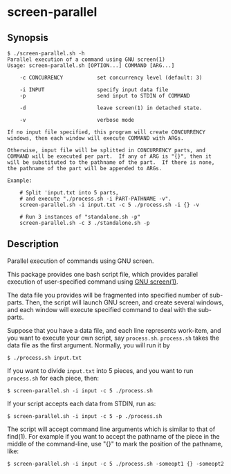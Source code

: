 screen-parallel
===============

Synopsis
--------

    $ ./screen-parallel.sh -h
    Parallel execution of a command using GNU screen(1)
    Usage: screen-parallel.sh [OPTION...] COMMAND [ARG...]

        -c CONCURRENCY           set concurrency level (default: 3)

        -i INPUT                 specify input data file
        -p                       send input to STDIN of COMMAND

        -d                       leave screen(1) in detached state.

        -v                       verbose mode

    If no input file specified, this program will create CONCURRENCY
    windows, then each window will execute COMMAND with ARGs.

    Otherwise, input file will be splitted in CONCURRENCY parts, and
    COMMAND will be executed per part.  If any of ARG is "{}", then it
    will be substituted to the pathname of the part.  If there is none,
    the pathname of the part will be appended to ARGs.

    Example:

        # Split 'input.txt into 5 parts,
        # and execute "./process.sh -i PART-PATHNAME -v".
        screen-parallel.sh -i input.txt -c 5 ./process.sh -i {} -v

        # Run 3 instances of "standalone.sh -p"
        screen-parallel.sh -c 3 ./standalone.sh -p

Description
-----------

Parallel execution of commands using GNU screen.

This package provides one bash script file, which provides parallel execution of user-specified command using [GNU screen(1)](http://www.gnu.org/software/screen).

The data file you provides will be fragmented into specified number of sub-parts.  Then, the script will launch GNU screen, and create several windows, and each window will execute specified command to deal with the sub-parts.

Suppose that you have a data file, and each line represents work-item, and you want to execute your own script, say `process.sh`.  `process.sh` takes the data file as the first argument. Normally, you will run it by

    $ ./process.sh input.txt
    
If you want to divide `input.txt` into 5 pieces, and you want to run `process.sh` for each piece, then:

    $ screen-parallel.sh -i input -c 5 ./process.sh
    
If your script accepts each data from STDIN, run as:

    $ screen-parallel.sh -i input -c 5 -p ./process.sh

The script will accept command line arguments which is similar to that of find(1).  For example if you want to accept the pathname of the piece in the middle of the command-line, use "{}" to mark the position of the pathname, like:

    $ screen-parallel.sh -i input -c 5 ./process.sh -someopt1 {} -someopt2

